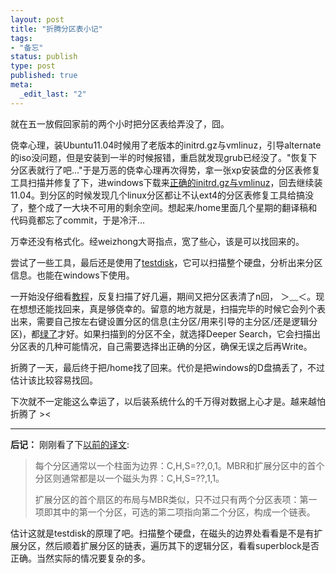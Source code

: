 ```yaml
---
layout: post
title: "折腾分区表小记"
tags: 
- "备忘"
status: publish
type: post
published: true
meta: 
  _edit_last: "2"
---
```


就在五一放假回家前的两个小时把分区表给弄没了，囧。

侥幸心理，装Ubuntu11.04时候用了老版本的initrd.gz与vmlinuz，引导alternate的iso没问题，但是安装到一半的时候报错，重启就发现grub已经没了。"恢复下分区表就行了吧..."于是万恶的侥幸心理再次得势，拿一张xp安装盘的分区表修复工具扫描并修复了下，进windows下载来<a href="http://tw.archive.ubuntu.com/ubuntu/dists/natty/main/installer-i386/current/images/hd-media/">正确的initrd.gz与vmlinuz</a>，回去继续装11.04。到分区的时候发现几个linux分区都让不认ext4的分区表修复工具给搞没了，整个成了一大块不可用的剩余空间。想起来/home里面几个星期的翻译稿和代码竟都忘了commit，于是冷汗...

万幸还没有格式化。经weizhong大哥指点，宽了些心，该是可以找回来的。

尝试了一些工具，最后还是使用了<a href="http://www.cgsecurity.org/wiki/TestDisk">testdisk</a>，它可以扫描整个硬盘，分析出来分区信息。也能在windows下使用。

一开始没仔细看<a href="http://www.cgsecurity.org/wiki/TestDisk_Step_By_Step">教程</a>，反复扫描了好几遍，期间又把分区表清了n回， ＞﹏＜。现在想想还能找回来，真是够侥幸的。留意的地方就是，扫描完毕的时候它会列个表出来，需要自己按左右键设置分区的信息(主分区/用来引导的主分区/还是逻辑分区)，都<a href="http://www.cgsecurity.org/mw/images/Set_partition_to_recover.gif">绿了</a>才好。如果扫描到的分区不全，就选择Deeper Search，它会扫描出分区表的几种可能情况，自己需要选择出正确的分区，确保无误之后再Write。

折腾了一天，最后终于把/home找了回来。代价是把windows的D盘搞丢了，不过估计该比较容易找回。

下次就不一定能这么幸运了，以后装系统什么的千万得对数据上心才是。越来越怕折腾了 &gt;&lt;

<hr/><!--more-->

<strong>后记：</strong>
刚刚看了下<a href="http://www.fleurer-lee.com/2010/10/25/%E7%AE%80%E4%BB%8B%E7%A1%AC%E7%9B%98%E5%88%86%E5%8C%BA/">以前的译文</a>:
<blockquote>
每个分区通常以一个柱面为边界：C,H,S=??,0,1。MBR和扩展分区中的首个分区则通常都是以一个磁头为界：C,H,S=??,1,1。

扩展分区的首个扇区的布局与MBR类似，只不过只有两个分区表项：第一项即其中的第一个分区，可选的第二项指向第二个分区，构成一个链表。
</blockquote>

估计这就是testdisk的原理了吧。扫描整个硬盘，在磁头的边界处看看是不是有扩展分区，然后顺着扩展分区的链表，遍历其下的逻辑分区，看看superblock是否正确。当然实际的情况要复杂的多。
